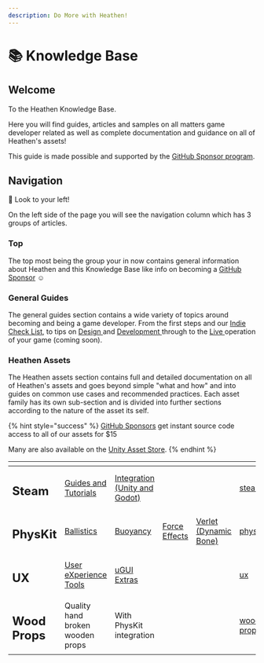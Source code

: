 ```yaml
---
description: Do More with Heathen!
---
```


# 📚 Knowledge Base

## Welcome

To the Heathen Knowledge Base.&#x20;

Here you will find guides, articles and samples on all matters game developer related as well as complete documentation and guidance on all of Heathen's assets!

This guide is made possible and supported by the [GitHub Sponsor program](become-a-sponsor/).

## Navigation

:eyes: Look to your left!

On the left side of the page you will see the navigation column which has 3 groups of articles.&#x20;

### Top

The top most being the group your in now contains general information about Heathen and this Knowledge Base like info on becoming a [GitHub Sponsor](become-a-sponsor/) :relaxed:

### General Guides

The general guides section contains a wide variety of topics around becoming and being a game developer. From the first steps and our [Indie Check List](company/getting-started/indie-check-list.md), to tips on [Design ](company/design/)and [Development ](company/development/)through to the [Live ](company/live.md)operation of your game (coming soon).

### Heathen Assets

The Heathen assets section contains full and detailed documentation on all of Heathen's assets and goes beyond simple "what and how" and into guides on common use cases and recommended practices. Each asset family has its own sub-section and is divided into further sections according to the nature of the asset its self.

{% hint style="success" %}
[GitHub Sponsors](become-a-sponsor/) get instant source code access to all of our assets for $15

Many are also available on the [Unity Asset Store](https://assetstore.unity.com/publishers/5836).
{% endhint %}

<table data-view="cards"><thead><tr><th></th><th></th><th></th><th></th><th></th><th data-hidden data-card-target data-type="content-ref"></th><th data-hidden data-card-cover data-type="files"></th></tr></thead><tbody><tr><td><h2>Steam</h2></td><td><a href="company/steam/">Guides and Tutorials</a></td><td><a href="assets/steamworks/">Integration (Unity and Godot)</a></td><td></td><td></td><td><a href="company/steam/">steam</a></td><td><a href=".gitbook/assets/Steamworks_Cover.jpg">Steamworks_Cover.jpg</a></td></tr><tr><td><h2>PhysKit</h2></td><td><a href="assets/physkit/learning/sample-scenes/1-ballistic-basics.md">Ballistics</a></td><td><a href="assets/physkit/learning/sample-scenes/1-buoyancy-example.md">Buoyancy</a></td><td><a href="assets/physkit/learning/sample-scenes/1-force-effect-fields.md">Force Effects</a></td><td><a href="assets/physkit/learning/sample-scenes/2-verlet-spring-skinned-mesh.md">Verlet (Dynamic Bone)</a></td><td><a href="assets/physkit/">physkit</a></td><td><a href=".gitbook/assets/PhysKit Card.png">PhysKit Card.png</a></td></tr><tr><td><h2>UX</h2></td><td><a href="assets/ux/learning/core-concepts/">User eXperience Tools</a></td><td><a href="assets/ux/learning/ugui-extras/">uGUI Extras</a></td><td></td><td></td><td><a href="assets/ux/">ux</a></td><td><a href=".gitbook/assets/Splash Screen (1).png">Splash Screen (1).png</a></td></tr><tr><td><h2>Wood Props</h2></td><td>Quality hand broken wooden props</td><td>With PhysKit integration</td><td></td><td></td><td><a href="assets/art-assets/breakable/wood-props/">wood-props</a></td><td><a href=".gitbook/assets/WoodBreakableProps_16_9.png">WoodBreakableProps_16_9.png</a></td></tr></tbody></table>
